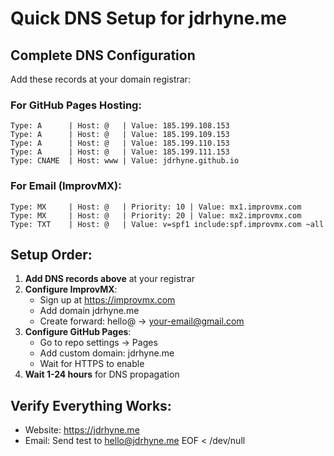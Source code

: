 # Quick DNS Setup for jdrhyne.me

## Complete DNS Configuration

Add these records at your domain registrar:

### For GitHub Pages Hosting:
```
Type: A      | Host: @   | Value: 185.199.108.153
Type: A      | Host: @   | Value: 185.199.109.153
Type: A      | Host: @   | Value: 185.199.110.153
Type: A      | Host: @   | Value: 185.199.111.153
Type: CNAME  | Host: www | Value: jdrhyne.github.io
```

### For Email (ImprovMX):
```
Type: MX     | Host: @   | Priority: 10 | Value: mx1.improvmx.com
Type: MX     | Host: @   | Priority: 20 | Value: mx2.improvmx.com
Type: TXT    | Host: @   | Value: v=spf1 include:spf.improvmx.com ~all
```

## Setup Order:

1. **Add DNS records above** at your registrar
2. **Configure ImprovMX**:
   - Sign up at https://improvmx.com
   - Add domain jdrhyne.me
   - Create forward: hello@ → your-email@gmail.com
3. **Configure GitHub Pages**:
   - Go to repo settings → Pages
   - Add custom domain: jdrhyne.me
   - Wait for HTTPS to enable
4. **Wait 1-24 hours** for DNS propagation

## Verify Everything Works:
- Website: https://jdrhyne.me
- Email: Send test to hello@jdrhyne.me
EOF < /dev/null